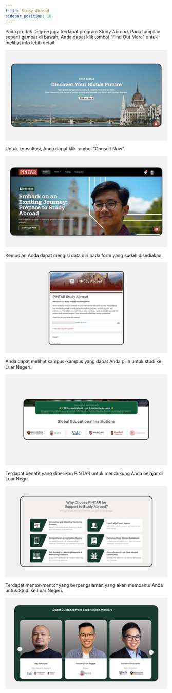 ```yaml
---
title: Study Abroad
sidebar_position: 16
---
```

Pada produk Degree juga terdapat program Study Abroad. Pada tampilan seperti gambar di bawah, Anda dapat klik tombol “Find Out More” untuk melihat info lebih detail.

![](/img/study-abroad-1.jpg)

Untuk konsultasi, Anda dapat klik tombol “Consult Now”.

![](/img/study-abroad-2.jpg)

Kemudian Anda dapat mengisi data diri pada form yang sudah disediakan.

![](/img/study-abroad-3.jpg)

Anda dapat melihat kampus-kampus yang dapat Anda pilih untuk studi ke Luar Negeri.

![](/img/study-abroad-4.jpg)

Terdapat benefit yang diberikan PINTAR untuk mendukung Anda belajar di Luar Negri.

![](/img/study-abroad-5.jpg)

Terdapat mentor-mentor yang berpengalaman yang akan membantu Anda untuk Studi ke Luar Negeri.

![](/img/study-abroad-6.jpg)
